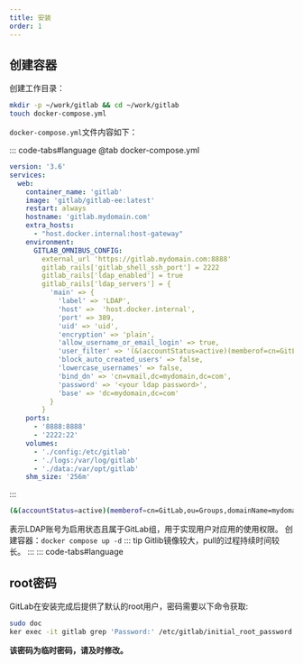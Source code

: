 ```yaml
---
title: 安装
order: 1
---
```


## 创建容器

创建工作目录：

```bash
mkdir -p ~/work/gitlab && cd ~/work/gitlab
touch docker-compose.yml
```

`docker-compose.yml`文件内容如下：

::: code-tabs#language
@tab docker-compose.yml

```yaml
version: '3.6'
services:
  web:
    container_name: 'gitlab'
    image: 'gitlab/gitlab-ee:latest'
    restart: always
    hostname: 'gitlab.mydomain.com'
    extra_hosts:
      - "host.docker.internal:host-gateway"
    environment:
      GITLAB_OMNIBUS_CONFIG: 
        external_url 'https://gitlab.mydomain.com:8888'
        gitlab_rails['gitlab_shell_ssh_port'] = 2222
        gitlab_rails['ldap_enabled'] = true
        gitlab_rails['ldap_servers'] = {
          'main' => {
            'label' => 'LDAP',
            'host' =>  'host.docker.internal',
            'port' => 389,
            'uid' => 'uid',
            'encryption' => 'plain',
            'allow_username_or_email_login' => true,
            'user_filter' => '(&(accountStatus=active)(memberof=cn=GitLab,ou=Groups,domainName=mydomain.com,o=domains,dc=mydomain,dc=com))',
            'block_auto_created_users' => false,
            'lowercase_usernames' => false,
            'bind_dn' => 'cn=vmail,dc=mydomain,dc=com',
            'password' => '<your ldap password>',
            'base' => 'dc=mydomain,dc=com'
          }
        }
    ports:
      - '8888:8888'
      - '2222:22'
    volumes:
      - './config:/etc/gitlab'
      - './logs:/var/log/gitlab'
      - './data:/var/opt/gitlab'
    shm_size: '256m'
```

:::

```bash
(&(accountStatus=active)(memberof=cn=GitLab,ou=Groups,domainName=mydomain.com,o=domains,dc=mydomain,dc=com))
```

表示LDAP账号为启用状态且属于GitLab组，用于实现用户对应用的使用权限。
创建容器：`docker compose up -d`
::: tip
Gitlib镜像较大，pull的过程持续时间较长。
:::
::: code-tabs#language

## root密码

GitLab在安装完成后提供了默认的root用户，密码需要以下命令获取:

``` bash
sudo doc
ker exec -it gitlab grep 'Password:' /etc/gitlab/initial_root_password
```

**该密码为临时密码，请及时修改。**
